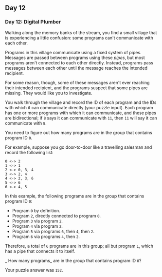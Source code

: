 ## Day 12

### Day 12: Digital Plumber

Walking along the memory banks of the stream, you find a small village that is experiencing a little
confusion: some programs can't communicate with each other.

Programs in this village communicate using a fixed system of pipes. Messages are passed between
programs using these _pipes_, but most programs aren't connected to each other directly. Instead,
programs pass messages between each other until the message reaches the intended recipient.

For some reason, though, some of these messages aren't ever reaching their intended recipient,
and the programs suspect that some pipes are missing. They would like you to investigate.

You walk through the village and record the ID of each program and the IDs with which it can
communicate directly (your puzzle input). Each program has one or more programs with which it
can communicate, and these pipes are bidirectional; if `8` says it can communicate with `11`, then `11`
will say it can communicate with `8`.

You need to figure out how many programs are in the group that contains program ID `0`.

For example, suppose you go door-to-door like a travelling salesman and record the following list:

```
0 <-> 2
1 <-> 1
2 <-> 0, 3, 4
3 <-> 2, 4
4 <-> 2, 3, 6
5 <-> 6
6 <-> 4, 5
```

In this example, the following programs are in the group that contains program ID `0`:

- Program `0` by definition.
- Program `2`, directly connected to program `0`.
- Program `3` via program `2`.
- Program `4` via program `2`.
- Program `5` via programs `6`, then `4`, then `2`.
- Program `6` via programs `4`, then `2`.

Therefore, a total of `6` programs are in this group; all but program `1`, which has a pipe that connects
it to itself.

_ How many programs_ are in the group that contains program ID `0`?

Your puzzle answer was `152`.
